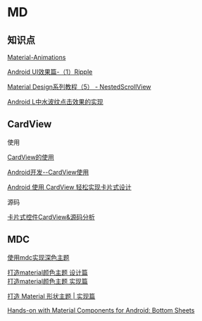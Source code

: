 # MD

## 知识点

[Material-Animations](https://github.com/lgvalle/Material-Animations)

[Android UI效果篇-（1）Ripple](https://www.jianshu.com/p/3339f0ebb335)

[Material Design系列教程（5） - NestedScrollView](https://www.jianshu.com/p/f55abc60a879)

[Android L中水波纹点击效果的实现](https://blog.csdn.net/singwhatiwanna/article/details/42614953)

## CardView

使用

[CardView的使用](https://www.jianshu.com/p/b105019028b6)

[Android开发--CardView使用](https://blog.csdn.net/smbroe/article/details/45285687)

[Android 使用 CardView 轻松实现卡片式设计](https://juejin.im/post/585cb758da2f600065815a10)

源码

[卡片式控件CardView&源码分析](https://blog.csdn.net/weiwozhiyi/article/details/54806543)

## MDC

[使用mdc实现深色主题](https://mp.weixin.qq.com/s/KDmFIcfGEyx13ChY_gimUg)

[打造material颜色主题 设计篇](https://mp.weixin.qq.com/s/IDwP2GBcMe0VSO4H27z75Q)    
[打造material颜色主题 实现篇](https://mp.weixin.qq.com/s/ykkaWrpvcuAOF1WO3f42RA)

[打造 Material 形状主题 \| 实现篇](https://mp.weixin.qq.com/s/dUGjvB6yMTKf5gBLkMrEhQ)

[Hands-on with Material Components for Android: Bottom Sheets](https://medium.com/over-engineering/hands-on-with-material-components-for-android-bottom-sheet-970c5f0f1840)

